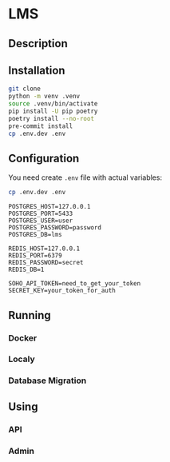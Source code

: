 # LMS

## Description

## Installation

```bash
git clone
python -m venv .venv
source .venv/bin/activate
pip install -U pip poetry
poetry install --no-root
pre-commit install
cp .env.dev .env
```

## Configuration

You need create `.env` file with actual variables:

```bash
cp .env.dev .env
```

```
POSTGRES_HOST=127.0.0.1
POSTGRES_PORT=5433
POSTGRES_USER=user
POSTGRES_PASSWORD=password
POSTGRES_DB=lms

REDIS_HOST=127.0.0.1
REDIS_PORT=6379
REDIS_PASSWORD=secret
REDIS_DB=1

SOHO_API_TOKEN=need_to_get_your_token
SECRET_KEY=your_token_for_auth
```

## Running

### Docker

### Localy

### Database Migration

## Using

### API

### Admin

